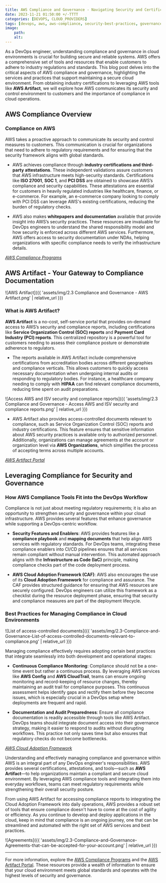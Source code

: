 ```yaml
---
title: AWS Compliance and Governance - Navigating Security and Certifications in the Cloud 
date: 2023-11-21 01:50:00 +/-TTTT
categories: [DEVOPS, CLOUD_PROVIDERS]
tags: [devops, aws, aws-compliance, security-best-practices, governance, certifications, cloud-security, aws-artifact]
image:
    path: 
    alt: 
---
```


As a DevOps engineer, understanding compliance and governance in cloud environments is crucial for building secure and reliable systems. AWS offers a comprehensive set of tools and resources that enable customers to adhere to industry regulations and standards. This blog post delves into the critical aspects of AWS compliance and governance, highlighting the services and practices that support maintaining a secure cloud environment. From obtaining industry certifications to leveraging AWS tools like **AWS Artifact**, we will explore how AWS communicates its security and control environment to customers and the importance of compliance in cloud operations.

## AWS Compliance Overview

### Compliance on AWS
AWS takes a proactive approach to communicate its security and control measures to customers. This communication is crucial for organizations that need to adhere to regulatory requirements and for ensuring that the security framework aligns with global standards.

- AWS achieves compliance through **industry certifications and third-party attestations**. These independent validations assure customers that AWS infrastructure meets high-security standards. Certifications like **ISO 27001**, **SOC 1**, and **PCI DSS** are obtained to showcase AWS’s compliance and security capabilities. These attestations are essential for customers in heavily regulated industries like healthcare, finance, or e-commerce. For example, an e-commerce company looking to comply with PCI DSS can leverage AWS's existing certifications, reducing the burden of regulatory checks.

- AWS also makes **whitepapers and documentation** available that provide insight into AWS’s security practices. These resources are invaluable for DevOps engineers to understand the shared responsibility model and how security is enforced across different AWS services. Furthermore, AWS offers access to security documentation under NDAs, helping organizations with specific compliance needs to verify the infrastructure details.

*[AWS Compliance Programs](https://aws.amazon.com/compliance/programs/)*

## AWS Artifact - Your Gateway to Compliance Documentation

![AWS Artifact]({{ 'assets/img/2.3 Compliance and Governance - AWS Artifact.png' | relative_url }})

### What is AWS Artifact?
**AWS Artifact** is a no-cost, self-service portal that provides on-demand access to AWS’s security and compliance reports, including certifications like **Service Organization Control (SOC) reports** and **Payment Card Industry (PCI) reports**. This centralized repository is a powerful tool for customers needing to assess their compliance posture or demonstrate adherence to regulators.

- The reports available in AWS Artifact include comprehensive certifications from accreditation bodies across different geographies and compliance verticals. This allows customers to quickly access necessary documentation when undergoing internal audits or responding to regulatory bodies. For instance, a healthcare company needing to comply with **HIPAA** can find relevant compliance documents, reducing time spent on audit preparations.

![Access AWS and ISV security and compliance reports]({{ 'assets/img/2.3 Compliance and Governance - Access AWS and ISV security and compliance reports.png' | relative_url }})

- AWS Artifact also provides access-controlled documents relevant to compliance, such as Service Organization Control (SOC) reports and industry certifications. This feature ensures that sensitive information about AWS security practices is available only to authorized personnel. Additionally, organizations can manage agreements at the account or organization level via **AWS Organizations**, which simplifies the process of accepting terms across multiple accounts.

*[AWS Artifact Portal](https://aws.amazon.com/artifact/)*

## Leveraging Compliance for Security and Governance

### How AWS Compliance Tools Fit into the DevOps Workflow
Compliance is not just about meeting regulatory requirements; it is also an opportunity to strengthen security and governance within your cloud infrastructure. AWS provides several features that enhance governance while supporting a DevOps-centric workflow.

- **Security Features and Enablers**: AWS provides features like a **compliance playbook** and **mapping documents** that help align AWS services with regulatory standards. For DevOps teams, integrating these compliance enablers into CI/CD pipelines ensures that all services remain compliant without manual intervention. This automated approach aligns with the **Infrastructure as Code (IaC)** principle, making compliance checks part of the code deployment process.

- **AWS Cloud Adoption Framework (CAF)**: AWS also encourages the use of its **Cloud Adoption Framework** for compliance and assurance. The CAF provides structured guidance for ensuring that AWS resources are securely configured. DevOps engineers can utilize this framework as a checklist during the resource deployment phase, ensuring that security and compliance measures are part of the deployment lifecycle.

### Best Practices for Managing Compliance in Cloud Environments

![List of access-controlled documents]({{ 'assets/img/2.3-Compliance-and-Governance-List-of-access-controlled-documents-relevant-to-compliance.png' | relative_url }})

Managing compliance effectively requires adopting certain best practices that integrate seamlessly into both development and operational stages:

- **Continuous Compliance Monitoring**: Compliance should not be a one-time event but rather a continuous process. By leveraging AWS services like **AWS Config** and **AWS CloudTrail**, teams can ensure ongoing monitoring and record-keeping of resource changes, thereby maintaining an audit trail for compliance purposes. This continuous assessment helps identify gaps and rectify them before they become issues, which is especially crucial in a DevOps setup where deployments are frequent and rapid.

- **Documentation and Audit Preparedness**: Ensure all compliance documentation is readily accessible through tools like AWS Artifact. DevOps teams should integrate document access into their governance strategy, making it easier to respond to audits without disrupting workflows. This practice not only saves time but also ensures that regulatory checks do not become bottlenecks.

*[AWS Cloud Adoption Framework](https://aws.amazon.com/architecture/cloud-adoption-framework/)*

Understanding and effectively managing compliance and governance within AWS is an integral part of any DevOps engineer's responsibilities. AWS provides several certifications, attestations, and tools—such as **AWS Artifact**—to help organizations maintain a compliant and secure cloud environment. By leveraging AWS compliance tools and integrating them into everyday workflows, teams can meet regulatory requirements while strengthening their overall security posture.

From using AWS Artifact for accessing compliance reports to integrating the Cloud Adoption Framework into daily operations, AWS provides a robust set of tools that ensure compliance doesn't have to come at the cost of agility or efficiency. As you continue to develop and deploy applications in the cloud, keep in mind that compliance is an ongoing journey, one that can be streamlined and automated with the right set of AWS services and best practices.

![Agreements]({{ 'assets/img/2.3-Compliance-and-Governance-Agreements-that-can-be-accepted-for-your-account.png' | relative_url }})

---

For more information, explore the [AWS Compliance Programs](https://aws.amazon.com/compliance/programs/) and the [AWS Artifact Portal](https://aws.amazon.com/artifact/). These resources provide a wealth of information to ensure that your cloud environment meets global standards and operates with the highest levels of security and governance.
